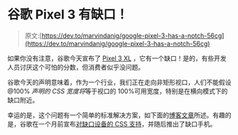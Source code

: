 # 谷歌 Pixel 3 有缺口！

> 原文:[https://dev.to/marvindanig/google-pixel-3-has-a-notch-56cg](https://dev.to/marvindanig/google-pixel-3-has-a-notch-56cg)

如果你没有注意，谷歌今天宣布了 [Pixel 3 XL](https://store.google.com/us/product/pixel_3) ，它有一个缺口！是的，有些开发人员讨厌这个可怕的分数，但消费者似乎没问题。

谷歌今天的声明意味着，作为一个行业，我们正在走向非矩形视口，人们不能假设@100% *声明的 CSS 宽度将*等于视口的 100%可用宽度，特别是在横向模式下的缺口附近。

幸运的是，这个问题有一个简单的标准解决方案，如下面的[博客文章](https://dev.to/marvindanig/take-your-web-development-skills-a-notch-higher-2cge)所述。有趣的是，谷歌在一个月前宣布[对缺口设备的 CSS 支持](https://developers.google.com/web/updates/2018/09/nic69#notch)，并随后推出了缺口手机。